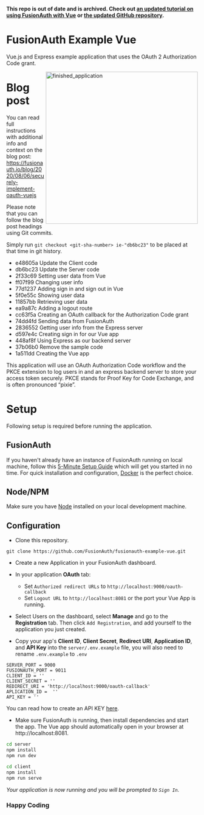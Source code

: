 **This repo is out of date and is archived. Check out [an updated tutorial on using FusionAuth with Vue](https://fusionauth.io/docs/quickstarts/quickstart-javascript-vue-web) or [the updated GitHub repository](https://github.com/fusionauth/fusionauth-quickstart-javascript-vue-web).**


# FusionAuth Example Vue
 Vue.js and Express example application that uses the OAuth 2 Authorization Code grant. 

<img src="https://i.imgur.com/ZlHi4x3.gif" alt="finished_application" width="400px" height="400px" align="right">

# Blog post

You can read full instructions with additional info and context on the blog post: https://fusionauth.io/blog/2020/08/06/securely-implement-oauth-vuejs

Please note that you can follow the blog post headings using Git commits.

Simply run `git checkout <git-sha-number> ie-"db6bc23"` to be placed at that time in git history.
- e48605a Update the Client code
- db6bc23 Update the Server code
- 2f33c69 Setting user data from Vue
- ff07f99 Changing user info
- 77d1237 Adding sign in and sign out in Vue
- 5f0e55c Showing user data
- 11857bb Retrieving user data
- ea9a87c Adding a logout route
- cc63f5a Creating an OAuth callback for the Authorization Code grant
- 74dd4fd Sending data from FusionAuth
- 2836552 Getting user info from the Express server
- d597e4c Creating sign in for our Vue app
- 448af8f Using Express as our backend server
- 37b06b0 Remove the sample code
- 1a511dd Creating the Vue app

This application will use an OAuth Authorization Code workflow and the PKCE extension to log users in and an express backend server to store your access token securely. PKCE stands for Proof Key for Code Exchange, and is often pronounced “pixie”.

# Setup
Following setup is required before running the application.

## FusionAuth
If you haven't already have an instance of FusionAuth running on local machine, follow this [5-Minute Setup Guide](https://fusionauth.io/docs/v1/tech/5-minute-setup-guide) which will get you started in no time. For quick installation and configuration, [Docker](https://fusionauth.io/docs/v1/tech/installation-guide/docker) is the perfect choice.

## Node/NPM
Make sure you have [Node](https://nodejs.org/en/) installed on your local development machine.


## Configuration
- Clone this repository.

`git clone https://github.com/FusionAuth/fusionauth-example-vue.git`
- Create a new Application in your FusionAuth dashboard.
- In your application **OAuth** tab: 
   - Set `Authorized redirect URLs` to `http://localhost:9000/oauth-callback`
   - Set `Logout URL` to `http://localhost:8081` or the port your Vue App is running.
 - Select Users on the dashboard, select **Manage** and go to the **Registration** tab. Then click `Add Registration`, and add yourself to the application you just created.
 
- Copy your app's **Client ID**, **Client Secret**, **Redirect URI**, **Application ID**, and **API Key** into the `server/.env.example` file, you will also need to rename `.env.example` to `.env`

```
SERVER_PORT = 9000
FUSIONAUTH_PORT = 9011
CLIENT_ID = ''
CLIENT_SECRET = ''
REDIRECT_URI = 'http://localhost:9000/oauth-callback'
APLICATION_ID =  ''
API_KEY = ''
```
You can read how to create an API KEY [here](https://fusionauth.io/docs/v1/tech/apis/authentication).

- Make sure FusionAuth is running, then install dependencies and start the app. The Vue app should automatically open in your browser at http://localhost:8081.
```bash
cd server
npm install
npm run dev
```
```bash
cd client
npm install
npm run serve
```
_Your application is now running and you will be prompted to `Sign In`._

### Happy Coding
